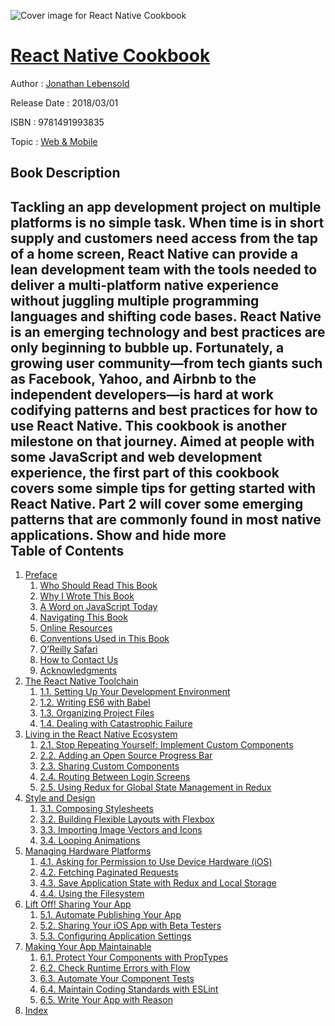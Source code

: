 ![Cover image for React Native Cookbook](https://imgdetail.ebookreading.net/cover/cover/web_mobile/EB9781491993835.jpg)

[React Native Cookbook](https://ebookreading.net/view/book/React+Native+Cookbook-EB9781491993835_1.html "React Native Cookbook")
====================================================================================================================

Author : [Jonathan Lebensold](https://ebookreading.net/search/author/Jonathan+Lebensold)

Release Date : 2018/03/01

ISBN : 9781491993835

Topic : [Web & Mobile](https://ebookreading.net/search/category/web-mobile)

Book Description
-----------------

 Tackling an app development project on multiple platforms is no simple task. When time is in short supply and customers need access from the tap of a home screen, React Native can provide a lean development team with the tools needed to deliver a multi-platform native experience without juggling multiple programming languages and shifting code bases. React Native is an emerging technology and best practices are only beginning to bubble up.
Fortunately, a growing user community—from tech giants such as Facebook, Yahoo, and Airbnb to the independent developers—is hard at work codifying patterns and best practices for how to use React Native. This cookbook is another milestone on that journey.
Aimed at people with some JavaScript and web development experience, the first part of this cookbook covers some simple tips for getting started with React Native. Part 2 will cover some emerging patterns that are commonly found in most native applications.
        Show and hide more                
Table of Contents
-----------------

1. [Preface](https://ebookreading.net/view/book/React+Native+Cookbook-EB9781491993835_4.html#idm140326828239888)
    1. [Who Should Read This Book](https://ebookreading.net/view/book/React+Native+Cookbook-EB9781491993835_4.html#idm140326831903712)
    1. [Why I Wrote This Book](https://ebookreading.net/view/book/React+Native+Cookbook-EB9781491993835_4.html#idm140326832008656)
    1. [A Word on JavaScript Today](https://ebookreading.net/view/book/React+Native+Cookbook-EB9781491993835_4.html#idm140326832005776)
    1. [Navigating This Book](https://ebookreading.net/view/book/React+Native+Cookbook-EB9781491993835_4.html#idm140326831876256)
    1. [Online Resources](https://ebookreading.net/view/book/React+Native+Cookbook-EB9781491993835_4.html#idm140326832018720)
    1. [Conventions Used in This Book](https://ebookreading.net/view/book/React+Native+Cookbook-EB9781491993835_4.html#idm140326831766192)
    1. [O’Reilly Safari](https://ebookreading.net/view/book/React+Native+Cookbook-EB9781491993835_4.html#idm140326832040992)
    1. [How to Contact Us](https://ebookreading.net/view/book/React+Native+Cookbook-EB9781491993835_4.html#idm140326832034352)
    1. [Acknowledgments](https://ebookreading.net/view/book/React+Native+Cookbook-EB9781491993835_4.html#idm140326831884800)
1. [The React Native Toolchain](https://ebookreading.net/view/book/React+Native+Cookbook-EB9781491993835_5.html#chapter-1)
    1. [1.1. Setting Up Your Development Environment](https://ebookreading.net/view/book/React+Native+Cookbook-EB9781491993835_5.html#setup-development-e)
    1. [1.2. Writing ES6 with Babel](https://ebookreading.net/view/book/React+Native+Cookbook-EB9781491993835_5.html#part-es6-babel)
    1. [1.3. Organizing Project Files](https://ebookreading.net/view/book/React+Native+Cookbook-EB9781491993835_5.html#part-organizing-pro)
    1. [1.4. Dealing with Catastrophic Failure](https://ebookreading.net/view/book/React+Native+Cookbook-EB9781491993835_5.html#dealing-with-catast)
1. [Living in the React Native Ecosystem](https://ebookreading.net/view/book/React+Native+Cookbook-EB9781491993835_6.html#chapter-2)
    1. [2.1. Stop Repeating Yourself: Implement Custom Components](https://ebookreading.net/view/book/React+Native+Cookbook-EB9781491993835_6.html#part-custom-compone)
    1. [2.2. Adding an Open Source Progress Bar](https://ebookreading.net/view/book/React+Native+Cookbook-EB9781491993835_6.html#adding-progress-bar)
    1. [2.3. Sharing Custom Components](https://ebookreading.net/view/book/React+Native+Cookbook-EB9781491993835_6.html#sharing-custom-comp)
    1. [2.4. Routing Between Login Screens](https://ebookreading.net/view/book/React+Native+Cookbook-EB9781491993835_6.html#routing-login-scree)
    1. [2.5. Using Redux for Global State Management in Redux](https://ebookreading.net/view/book/React+Native+Cookbook-EB9781491993835_6.html#redux-integration)
1. [Style and Design](https://ebookreading.net/view/book/React+Native+Cookbook-EB9781491993835_7.html#chapter-3)
    1. [3.1. Composing Stylesheets](https://ebookreading.net/view/book/React+Native+Cookbook-EB9781491993835_7.html#composing-styleshee)
    1. [3.2. Building Flexible Layouts with Flexbox](https://ebookreading.net/view/book/React+Native+Cookbook-EB9781491993835_7.html#building-flexible-l)
    1. [3.3. Importing Image Vectors and Icons](https://ebookreading.net/view/book/React+Native+Cookbook-EB9781491993835_7.html#importing-vectors-i)
    1. [3.4. Looping Animations](https://ebookreading.net/view/book/React+Native+Cookbook-EB9781491993835_7.html#looping-animations)
1. [Managing Hardware Platforms](https://ebookreading.net/view/book/React+Native+Cookbook-EB9781491993835_8.html#chapter-4)
    1. [4.1. Asking for Permission to Use Device Hardware (iOS)](https://ebookreading.net/view/book/React+Native+Cookbook-EB9781491993835_8.html#asking-permission)
    1. [4.2. Fetching Paginated Requests](https://ebookreading.net/view/book/React+Native+Cookbook-EB9781491993835_8.html#fetching-paginated-)
    1. [4.3. Save Application State with Redux and Local Storage](https://ebookreading.net/view/book/React+Native+Cookbook-EB9781491993835_8.html#redux-with-local-st)
    1. [4.4. Using the Filesystem](https://ebookreading.net/view/book/React+Native+Cookbook-EB9781491993835_8.html#using-fs)
1. [Lift Off! Sharing Your App](https://ebookreading.net/view/book/React+Native+Cookbook-EB9781491993835_9.html#chapter-5)
    1. [5.1. Automate Publishing Your App](https://ebookreading.net/view/book/React+Native+Cookbook-EB9781491993835_9.html#scripting-deploymen)
    1. [5.2. Sharing Your iOS App with Beta Testers](https://ebookreading.net/view/book/React+Native+Cookbook-EB9781491993835_9.html#beta-testing-with-t)
    1. [5.3. Configuring Application Settings](https://ebookreading.net/view/book/React+Native+Cookbook-EB9781491993835_9.html#configuring-app-set)
1. [Making Your App Maintainable](https://ebookreading.net/view/book/React+Native+Cookbook-EB9781491993835_10.html#chapter-6)
    1. [6.1. Protect Your Components with PropTypes](https://ebookreading.net/view/book/React+Native+Cookbook-EB9781491993835_10.html#using-prop-types)
    1. [6.2. Check Runtime Errors with Flow](https://ebookreading.net/view/book/React+Native+Cookbook-EB9781491993835_10.html#add-flow)
    1. [6.3. Automate Your Component Tests](https://ebookreading.net/view/book/React+Native+Cookbook-EB9781491993835_10.html#unit-test)
    1. [6.4. Maintain Coding Standards with ESLint](https://ebookreading.net/view/book/React+Native+Cookbook-EB9781491993835_10.html#maintain-code-conss)
    1. [6.5. Write Your App with Reason](https://ebookreading.net/view/book/React+Native+Cookbook-EB9781491993835_10.html#write-reason)
1. [Index](https://ebookreading.net/view/book/React+Native+Cookbook-EB9781491993835_11.html#idm140326802355504)
